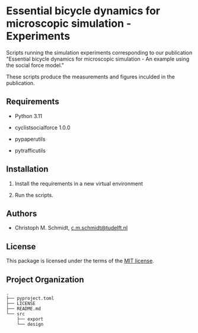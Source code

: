 Essential bicycle dynamics for microscopic simulation - Experiments
==============================

Scripts running the simulation experiments corresponding to our publication "Essential bicycle dynamics for microscopic simulation - An example using the social force model."

These scripts produce the measurements and figures inculded in the publication. 

## Requirements

- Python 3.11

- cyclistsocialforce 1.0.0

- pypaperutils

- pytrafficutils

## Installation

1. Install the requirements in a new virtual environment

2. Run the scripts.

## Authors

- Christoph M. Schmidt, c.m.schmidt@tudelft.nl

License
--------------------

This package is licensed under the terms of the [MIT license](https://github.com/chrismo-schmidt/cyclistsocialforce/blob/main/LICENSE).

## Project Organization

```
.
├── pyproject.toml
├── LICENSE
├── README.md
└── src
    ├── export
    └── design
```
